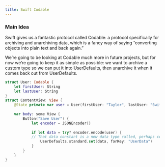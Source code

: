 ```yaml
---
title: Swift Codable
---
```


### Main Idea

Swift gives us a fantastic protocol called Codable: a protocol specifically for archiving and unarchiving data, which is a fancy way of saying “converting objects into plain text and back again.”

We’re going to be looking at Codable much more in future projects, but for now we’re going to keep it as simple as possible: we want to archive a custom type so we can put it into UserDefaults, then unarchive it when it comes back out from UserDefaults.

```swift
struct User: Codable {
    let firstUser: String
    let lastUser: String
}
struct ContentView: View {
    @State private var user = User(firstUser: "Taylor", lastUser: "Swift")
        
    var body: some View {
        Button("Save User") {
            let encoder = JSONEncoder()
            
            if let data = try? encoder.encode(user) {
            // That data constant is a new data type called, perhaps confusingly, Data. It’s designed to store any kind of data you can think of, such as strings, images, zip files, and more. Here, though, all we care about is that it’s one of the types of data we can write straight into UserDefaults.
                UserDefaults.standard.set(data, forKey: "UserData")
            }
        }
    }
}

```
